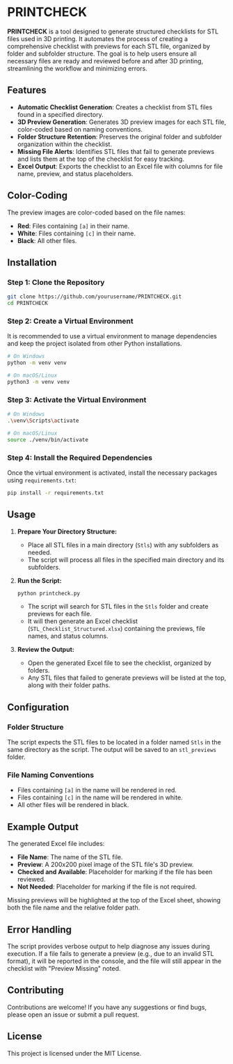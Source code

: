 
# PRINTCHECK

**PRINTCHECK** is a tool designed to generate structured checklists for STL files used in 3D printing. It automates the process of creating a comprehensive checklist with previews for each STL file, organized by folder and subfolder structure. The goal is to help users ensure all necessary files are ready and reviewed before and after 3D printing, streamlining the workflow and minimizing errors.

## Features

- **Automatic Checklist Generation**: Creates a checklist from STL files found in a specified directory.
- **3D Preview Generation**: Generates 3D preview images for each STL file, color-coded based on naming conventions.
- **Folder Structure Retention**: Preserves the original folder and subfolder organization within the checklist.
- **Missing File Alerts**: Identifies STL files that fail to generate previews and lists them at the top of the checklist for easy tracking.
- **Excel Output**: Exports the checklist to an Excel file with columns for file name, preview, and status placeholders.

## Color-Coding

The preview images are color-coded based on the file names:
- **Red**: Files containing `[a]` in their name.
- **White**: Files containing `[c]` in their name.
- **Black**: All other files.

## Installation

### Step 1: Clone the Repository
   ```bash
   git clone https://github.com/yourusername/PRINTCHECK.git
   cd PRINTCHECK
   ```

### Step 2: Create a Virtual Environment
   It is recommended to use a virtual environment to manage dependencies and keep the project isolated from other Python installations.
   ```bash
   # On Windows
   python -m venv venv

   # On macOS/Linux
   python3 -m venv venv
   ```

### Step 3: Activate the Virtual Environment
   ```bash
   # On Windows
   .\venv\Scripts\activate

   # On macOS/Linux
   source ./venv/bin/activate
   ```

### Step 4: Install the Required Dependencies
   Once the virtual environment is activated, install the necessary packages using `requirements.txt`:
   ```bash
   pip install -r requirements.txt
   ```

## Usage

1. **Prepare Your Directory Structure:**
   - Place all STL files in a main directory (`Stls`) with any subfolders as needed.
   - The script will process all files in the specified main directory and its subfolders.

2. **Run the Script:**
   ```bash
   python printcheck.py
   ```
   - The script will search for STL files in the `Stls` folder and create previews for each file.
   - It will then generate an Excel checklist (`STL_Checklist_Structured.xlsx`) containing the previews, file names, and status columns.

3. **Review the Output:**
   - Open the generated Excel file to see the checklist, organized by folders.
   - Any STL files that failed to generate previews will be listed at the top, along with their folder paths.

## Configuration

### Folder Structure
The script expects the STL files to be located in a folder named `Stls` in the same directory as the script. The output will be saved to an `stl_previews` folder.

### File Naming Conventions
- Files containing `[a]` in the name will be rendered in red.
- Files containing `[c]` in the name will be rendered in white.
- All other files will be rendered in black.

## Example Output

The generated Excel file includes:
- **File Name**: The name of the STL file.
- **Preview**: A 200x200 pixel image of the STL file's 3D preview.
- **Checked and Available**: Placeholder for marking if the file has been reviewed.
- **Not Needed**: Placeholder for marking if the file is not required.

Missing previews will be highlighted at the top of the Excel sheet, showing both the file name and the relative folder path.

## Error Handling

The script provides verbose output to help diagnose any issues during execution. If a file fails to generate a preview (e.g., due to an invalid STL format), it will be reported in the console, and the file will still appear in the checklist with "Preview Missing" noted.

## Contributing

Contributions are welcome! If you have any suggestions or find bugs, please open an issue or submit a pull request.

## License

This project is licensed under the MIT License.
